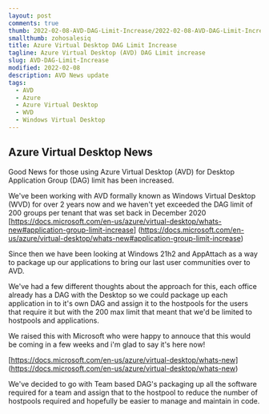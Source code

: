 ```yaml
---
layout: post
comments: true
thumb: 2022-02-08-AVD-DAG-Limit-Increase/2022-02-08-AVD-DAG-Limit-Increase.png
smallthumb: zohosalesiq
title: Azure Virtual Desktop DAG Limit Increase
tagline: Azure Virtual Desktop (AVD) DAG Limit increase
slug: AVD-DAG-Limit-Increase
modified: 2022-02-08
description: AVD News update
tags:
  - AVD
  - Azure
  - Azure Virtual Desktop
  - WVD
  - Windows Virtual Desktop
---
```

## Azure Virtual Desktop News

Good News for those using Azure Virtual Desktop (AVD) for Desktop Application Group (DAG) limit has been increased. 

We've been working with AVD formally known as Windows Virtual Desktop (WVD) for over 2 years now and we haven't yet exceeded the DAG limit of 200 groups per tenant that was set back in December 2020 [https://docs.microsoft.com/en-us/azure/virtual-desktop/whats-new#application-group-limit-increase] (https://docs.microsoft.com/en-us/azure/virtual-desktop/whats-new#application-group-limit-increase)

Since then we have been looking at Windows 21h2 and AppAttach as a way to package up our applications to bring our last user communities over to AVD. 

We've had a few different thoughts about the approach for this, each office already has a DAG with the Desktop so we could package up each application in to it's own DAG and assign it to the hostpools for the users that require it but with the 200 max limit that meant that we'd be limited to hostpools and applications. 

We raised this with Microsoft who were happy to annouce that this would be coming in a few weeks and i'm glad to say it's here now! 

[https://docs.microsoft.com/en-us/azure/virtual-desktop/whats-new] (https://docs.microsoft.com/en-us/azure/virtual-desktop/whats-new)

We've decided to go with Team based DAG's packaging up all the software required for a team and assign that to the hostpool to reduce the number of hostpools required and hopefully be easier to manage and maintain in code. 